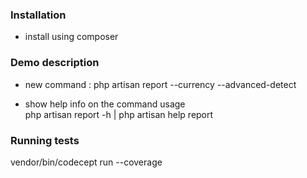 ### Installation

- install using composer

### Demo description

- new command :
  php artisan report <vendor-id> --currency --advanced-detect
  
- show help info on the command usage  
  php artisan report -h | php artisan help report

### Running tests

vendor/bin/codecept run --coverage
